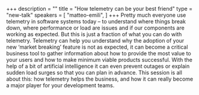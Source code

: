 +++
description = ""
title = "How telemetry can be your best friend"
type = "new-talk"
speakers = [
        "matteo-emili",
]
+++
Pretty much everyone use telemetry in software systems today – to understand where things break down, where performance or load are issues and if our components are working as expected. But this is just a fraction of what you can do with telemetry. Telemetry can help you understand why the adoption of your new ‘market breaking’ feature is not as expected, it can become a critical business tool to gather information about how to provide the most value to your users and how to make minimum viable products successful. With the help of a bit of artificial intelligence it can even prevent outages or explain sudden load surges so that you can plan in advance. This session is all about this: how telemetry helps the business, and how it can really become a major player for your development teams.